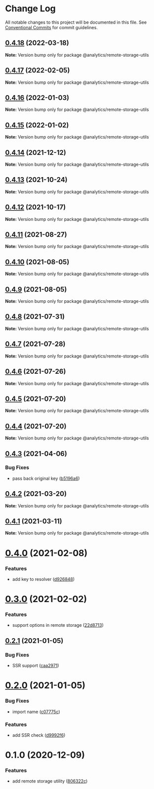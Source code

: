 # Change Log

All notable changes to this project will be documented in this file.
See [Conventional Commits](https://conventionalcommits.org) for commit guidelines.

## [0.4.18](https://github.com/DavidWells/analytics/compare/@analytics/remote-storage-utils@0.4.17...@analytics/remote-storage-utils@0.4.18) (2022-03-18)

**Note:** Version bump only for package @analytics/remote-storage-utils





## [0.4.17](https://github.com/DavidWells/analytics/compare/@analytics/remote-storage-utils@0.4.16...@analytics/remote-storage-utils@0.4.17) (2022-02-05)

**Note:** Version bump only for package @analytics/remote-storage-utils





## [0.4.16](https://github.com/DavidWells/analytics/compare/@analytics/remote-storage-utils@0.4.15...@analytics/remote-storage-utils@0.4.16) (2022-01-03)

**Note:** Version bump only for package @analytics/remote-storage-utils





## [0.4.15](https://github.com/DavidWells/analytics/compare/@analytics/remote-storage-utils@0.4.14...@analytics/remote-storage-utils@0.4.15) (2022-01-02)

**Note:** Version bump only for package @analytics/remote-storage-utils





## [0.4.14](https://github.com/DavidWells/analytics/compare/@analytics/remote-storage-utils@0.4.13...@analytics/remote-storage-utils@0.4.14) (2021-12-12)

**Note:** Version bump only for package @analytics/remote-storage-utils





## [0.4.13](https://github.com/DavidWells/analytics/compare/@analytics/remote-storage-utils@0.4.12...@analytics/remote-storage-utils@0.4.13) (2021-10-24)

**Note:** Version bump only for package @analytics/remote-storage-utils





## [0.4.12](https://github.com/DavidWells/analytics/compare/@analytics/remote-storage-utils@0.4.11...@analytics/remote-storage-utils@0.4.12) (2021-10-17)

**Note:** Version bump only for package @analytics/remote-storage-utils





## [0.4.11](https://github.com/DavidWells/analytics/compare/@analytics/remote-storage-utils@0.4.10...@analytics/remote-storage-utils@0.4.11) (2021-08-27)

**Note:** Version bump only for package @analytics/remote-storage-utils





## [0.4.10](https://github.com/DavidWells/analytics/compare/@analytics/remote-storage-utils@0.4.9...@analytics/remote-storage-utils@0.4.10) (2021-08-05)

**Note:** Version bump only for package @analytics/remote-storage-utils





## [0.4.9](https://github.com/DavidWells/analytics/compare/@analytics/remote-storage-utils@0.4.8...@analytics/remote-storage-utils@0.4.9) (2021-08-05)

**Note:** Version bump only for package @analytics/remote-storage-utils





## [0.4.8](https://github.com/DavidWells/analytics/compare/@analytics/remote-storage-utils@0.4.7...@analytics/remote-storage-utils@0.4.8) (2021-07-31)

**Note:** Version bump only for package @analytics/remote-storage-utils





## [0.4.7](https://github.com/DavidWells/analytics/compare/@analytics/remote-storage-utils@0.4.6...@analytics/remote-storage-utils@0.4.7) (2021-07-28)

**Note:** Version bump only for package @analytics/remote-storage-utils





## [0.4.6](https://github.com/DavidWells/analytics/compare/@analytics/remote-storage-utils@0.4.5...@analytics/remote-storage-utils@0.4.6) (2021-07-26)

**Note:** Version bump only for package @analytics/remote-storage-utils





## [0.4.5](https://github.com/DavidWells/analytics/compare/@analytics/remote-storage-utils@0.4.4...@analytics/remote-storage-utils@0.4.5) (2021-07-20)

**Note:** Version bump only for package @analytics/remote-storage-utils





## [0.4.4](https://github.com/DavidWells/analytics/compare/@analytics/remote-storage-utils@0.4.3...@analytics/remote-storage-utils@0.4.4) (2021-07-20)

**Note:** Version bump only for package @analytics/remote-storage-utils





## [0.4.3](https://github.com/DavidWells/analytics/compare/@analytics/remote-storage-utils@0.4.2...@analytics/remote-storage-utils@0.4.3) (2021-04-06)


### Bug Fixes

* pass back original key ([b5196a6](https://github.com/DavidWells/analytics/commit/b5196a6))





## [0.4.2](https://github.com/DavidWells/analytics/compare/@analytics/remote-storage-utils@0.4.1...@analytics/remote-storage-utils@0.4.2) (2021-03-20)

**Note:** Version bump only for package @analytics/remote-storage-utils





## [0.4.1](https://github.com/DavidWells/analytics/compare/@analytics/remote-storage-utils@0.4.0...@analytics/remote-storage-utils@0.4.1) (2021-03-11)

**Note:** Version bump only for package @analytics/remote-storage-utils





# [0.4.0](https://github.com/DavidWells/analytics/compare/@analytics/remote-storage-utils@0.3.0...@analytics/remote-storage-utils@0.4.0) (2021-02-08)


### Features

* add key to resolver ([d926848](https://github.com/DavidWells/analytics/commit/d926848))





# [0.3.0](https://github.com/DavidWells/analytics/compare/@analytics/remote-storage-utils@0.2.1...@analytics/remote-storage-utils@0.3.0) (2021-02-02)


### Features

* support options in remote storage ([22d8713](https://github.com/DavidWells/analytics/commit/22d8713))





## [0.2.1](https://github.com/DavidWells/analytics/compare/@analytics/remote-storage-utils@0.2.0...@analytics/remote-storage-utils@0.2.1) (2021-01-05)


### Bug Fixes

* SSR support ([caa2971](https://github.com/DavidWells/analytics/commit/caa2971))





# [0.2.0](https://github.com/DavidWells/analytics/compare/@analytics/remote-storage-utils@0.1.0...@analytics/remote-storage-utils@0.2.0) (2021-01-05)


### Bug Fixes

* import name ([c07775c](https://github.com/DavidWells/analytics/commit/c07775c))


### Features

* add SSR check ([d9992f6](https://github.com/DavidWells/analytics/commit/d9992f6))





# 0.1.0 (2020-12-09)


### Features

* add remote storage utility ([806322c](https://github.com/DavidWells/analytics/commit/806322c))
